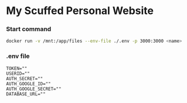 # My Scuffed Personal Website

### Start command
```bash
docker run -v /mnt:/app/files --env-file ./.env -p 3000:3000 <name>
```
### .env file
```env
TOKEN=""
USERID=""
AUTH_SECRET=""
AUTH_GOOGLE_ID=""
AUTH_GOOGLE_SECRET=""
DATABASE_URL=""
```